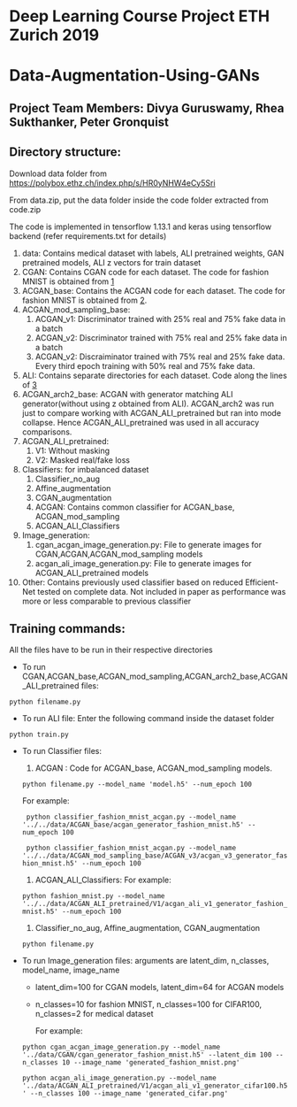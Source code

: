 # Deep Learning Course Project ETH Zurich 2019
# Data-Augmentation-Using-GANs
## Project Team Members: Divya Guruswamy, Rhea Sukthanker, Peter Gronquist
## Directory structure:

Download data folder from https://polybox.ethz.ch/index.php/s/HR0yNHW4eCy5Sri

From data.zip, put the data folder inside the code folder extracted from code.zip

The code is implemented in tensorflow 1.13.1 and keras using tensorflow backend (refer requirements.txt for details)

1. data: Contains medical dataset with labels, ALI pretrained weights, GAN pretrained models, ALI z vectors for train dataset
1. CGAN: Contains CGAN code for each dataset. The code for fashion MNIST is obtained from [1] 
1. ACGAN_base: Contains the ACGAN code for each dataset. The code for fashion MNIST is obtained from [2]. 
1. ACGAN_mod_sampling_base:
	1. ACGAN_v1: Discriminator trained with 25% real and 75% fake data in a batch
	1. ACGAN_v2: Discriminator trained with 75% real and 25% fake data in a batch
	1. ACGAN_v2: Discraiminator trained with 75% real and  25% fake data. Every third epoch training with 50% real and 75% fake data.
1. ALI: Contains separate directories for each dataset. Code along the lines of [3]
1. ACGAN_arch2_base: ACGAN with generator matching ALI generator(without using z obtained from ALI). ACGAN_arch2 was run just to compare working with ACGAN_ALI_pretrained but ran into mode collapse. Hence ACGAN_ALI_pretrained was used in all accuracy comparisons.
1. ACGAN_ALI_pretrained: 
	1. V1: Without masking
	1. V2: Masked real/fake loss
1. Classifiers: for imbalanced dataset
	1. Classifier_no_aug
	1. Affine_augmentation
	1. CGAN_augmentation
	1. ACGAN: Contains common classifier for ACGAN_base, ACGAN_mod_sampling
	1. ACGAN_ALI_Classifiers 
1. Image_generation:
	1. cgan_acgan_image_generation.py: File to generate images for CGAN,ACGAN,ACGAN_mod_sampling models
	1. acgan_ali_image_generation.py: File to generate images for ACGAN_ALI_pretrained models
1. Other: Contains previously used classifier based on reduced Efficient-Net tested on complete data. Not included in paper as performance was more or less comparable to previous classifier

## Training commands:
All the files have to be run in their respective directories
* To run CGAN,ACGAN_base,ACGAN_mod_sampling,ACGAN_arch2_base,ACGAN_ALI_pretrained files:

 ``` python filename.py ```
* To run ALI file: Enter the following command inside the dataset folder

 ``` python train.py ```
* To run Classifier files:
	1. ACGAN : Code for ACGAN_base, ACGAN_mod_sampling models.
	
	 ``` python filename.py --model_name 'model.h5' --num_epoch 100 ```
	
    For example:

    ``` python classifier_fashion_mnist_acgan.py --model_name '../../data/ACGAN_base/acgan_generator_fashion_mnist.h5' --num_epoch 100```
   
    ``` python classifier_fashion_mnist_acgan.py --model_name '../../data/ACGAN_mod_sampling_base/ACGAN_v3/acgan_v3_generator_fashion_mnist.h5' --num_epoch 100```
	1.  ACGAN_ALI_Classifiers:
	For example:

    ```python fashion_mnist.py --model_name '../../data/ACGAN_ALI_pretrained/V1/acgan_ali_v1_generator_fashion_mnist.h5' --num_epoch 100```

	1.  Classifier_no_aug, Affine_augmentation, CGAN_augmentation
 
    ``` python filename.py ```
* To run Image_generation files: arguments are latent_dim, n_classes, model_name, image_name

	* latent_dim=100 for CGAN models, latent_dim=64 for ACGAN models
	* n_classes=10 for fashion MNIST, n_classes=100 for CIFAR100, n_classes=2 for medical dataset
	
        For example:

	``` python cgan_acgan_image_generation.py --model_name '../data/CGAN/cgan_generator_fashion_mnist.h5' --latent_dim 100 --n_classes 10 --image_name 'generated_fashion_mnist.png' ``` 

	``` python acgan_ali_image_generation.py --model_name '../data/ACGAN_ALI_pretrained/V1/acgan_ali_v1_generator_cifar100.h5' --n_classes 100 --image_name 'generated_cifar.png' ```





[1]: https://machinelearningmastery.com/how-to-develop-a-conditional-generative-adversarial-network-from-scratch/ 
[2]: https://machinelearningmastery.com/how-to-develop-an-auxiliary-classifier-gan-ac-gan-from-scratch-with-keras/ 
[3]: https://github.com/otenim/ALI-Keras2
